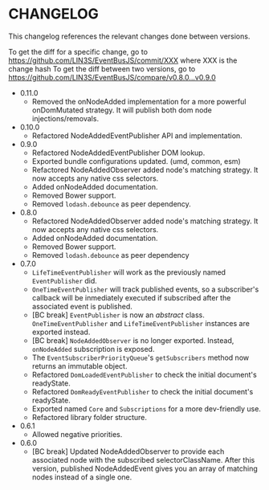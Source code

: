 # CHANGELOG

This changelog references the relevant changes done between versions.

To get the diff for a specific change, go to https://github.com/LIN3S/EventBusJS/commit/XXX where XXX is the change hash 
To get the diff between two versions, go to https://github.com/LIN3S/EventBusJS/compare/v0.8.0...v0.9.0

* 0.11.0
    * Removed the onNodeAdded implementation for a more powerful onDomMutated strategy. It will publish both dom node injections/removals. 
* 0.10.0
    * Refactored NodeAddedEventPublisher API and implementation.
* 0.9.0
    * Refactored NodeAddedEventPublisher DOM lookup.
    * Exported bundle configurations updated. (umd, common, esm)
    * Refactored NodeAddedObserver added node's matching strategy. It now accepts any native css selectors.
    * Added onNodeAdded documentation.
    * Removed Bower support.
    * Removed `lodash.debounce` as peer dependency.
* 0.8.0
    * Refactored NodeAddedObserver added node's matching strategy. It now accepts any native css selectors.
    * Added onNodeAdded documentation.
    * Removed Bower support.
    * Removed `lodash.debounce` as peer dependency
* 0.7.0
    * `LifeTimeEventPublisher` will work as the previously named `EventPublisher` did.
    * `OneTimeEventPublisher` will track published events, so a subscriber's callback will be inmediately executed if subscribed after the associated event is published.
    * [BC break] `EventPublisher` is now an *abstract* class. `OneTimeEventPublisher` and `LifeTimeEventPublisher` instances are exported instead.
    * [BC break] `NodeAddedObserver` is no longer exported. Instead, `onNodeAdded` subscription is exposed.  
    * The `EventSubscriberPriorityQueue`'s `getSubscribers` method now returns an immutable object.
    * Refactored `DomLoadedEventPublisher` to check the initial document's readyState.
    * Refactored `DomReadyEventPublisher` to check the initial document's readyState.
    * Exported named `Core` and `Subscriptions` for a more dev-friendly use.
    * Refactored library folder structure.
* 0.6.1
    * Allowed negative priorities.
* 0.6.0
    * [BC break] Updated NodeAddedObserver to provide each associated node with the subscribed selectorClassName. 
    After this version, published NodeAddedEvent gives you an array of matching nodes instead of a single one. 
